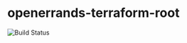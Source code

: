 # openerrands-terraform-root
![Build Status](https://github.com/openerrands/penerrands-terraform-root/workflows/CI/badge.svg)
